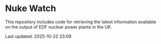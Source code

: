 # Nuke Watch

This repository includes code for retrieving the latest information available on the output of EDF nuclear power plants in the UK.

Last updated: 2025-10-22 23:09